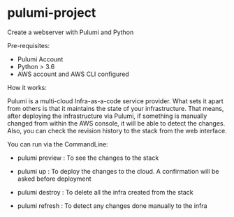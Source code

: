 # pulumi-project
Create a webserver with Pulumi and Python

Pre-requisites:
* Pulumi Account
* Python > 3.6
* AWS account and AWS CLI configured

How it works:

Pulumi is a multi-cloud Infra-as-a-code service provider. What sets it apart from others is that it maintains the state of your infrastructure. That means, after deploying the infrastructure via Pulumi, if something is manually changed from within the AWS console, it will be able to detect the changes. Also, you can check the revision history to the stack from the web interface.

You can run via the CommandLine:

 - pulumi preview : To see the changes to the stack

 - pulumi up : To deploy the changes to the cloud. A confirmation will be asked before deployment
    
 - pulumi destroy : To delete all the infra created from the stack

 - pulumi refresh : To detect any changes done manually to the infra